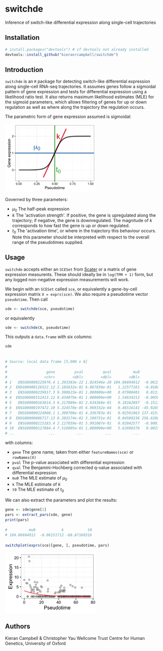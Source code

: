 
# switchde

Inference of switch-like differential expression along single-cell trajectories

## Installation

```r
# install.packages("devtools") # if devtools not already installed
devtools::install_github("kieranrcampbell/switchde")
```

## Introduction

`switchde` is an `R` package for detecting switch-like differential expression along single-cell RNA-seq trajectories. It assumes genes follow a sigmoidal pattern of gene expression and tests for differential expression using a likelihood ratio test. It also returns maximum likelihood estimates (MLE) for the sigmoid parameters, which allows filtering of genes for up or down regulation as well as where along the trajectory the regulation occurs.

The parametric form of gene expression assumed is sigmoidal:

<img src="inst/example_sigmoid.png" width="300"/>

Governed by three parameters:

* $\mu_0$ The half-peak expression
* $k$ The 'activation strength'. If positive, the gene is upregulated along the trajectory; if negative, the gene is downregulated. The magnitude of $k$ corresponds to how fast the gene is up or down regulated.
* $t_0$ The 'activation time', or where in the trajectory this behaviour occurs. Note this parameter should be interpreted with respect to the overall range of the pseudotimes supplied.

## Usage

`switchde` accepts either an `SCESet` from [Scater](http://www.github.com/davismcc/scater) or a matrix of gene expression measurents. These should ideally be in `log(TPM + 1)` form, but any logged non-negative expression measurements will work.

We begin with an `SCESet` called `sce`, or equivalently a gene-by-cell expression matrix `X = exprs(sce)`. We also require a pseudotime vector `pseudotime`. Then call

```r
sde <- switchde(sce, pseudotime)
```

or equivalently 

```r
sde <- switchde(X, pseudotime)
```

This outputs a `data.frame` with six columns:

```r
sde


# Source: local data frame [5,000 x 6]
# 
#                  gene         pval         qval          mu0             k        t0
#                 <chr>        <dbl>        <dbl>        <dbl>         <dbl>     <dbl>
# 1   ENSG00000225976.4 1.393383e-22 1.024546e-20 104.86694912  -0.061517122 -68.87160
# 2  ENSG00000126522.12 2.185632e-01 6.067830e-01   1.22577161  -0.018819499  45.04442
# 3   ENSG00000239917.3 9.300623e-01 1.000000e+00   0.07908401   0.013177035  45.04440
# 4  ENSG00000151413.12 8.434079e-01 1.000000e+00   1.54634312  -0.005008349  45.04431
# 5   ENSG00000163814.3 6.217089e-02 2.634360e-01   0.18162897  -0.151326785  47.80757
# 6  ENSG00000197472.10 5.324570e-05 6.969332e-04   0.46516141 -45.928518652  23.94368
# 7   ENSG00000224908.1 1.309708e-01 4.336783e-01   0.02591063 137.415319733  60.60278
# 8  ENSG00000086717.13 8.203174e-02 3.190731e-01   0.04509236 256.638830394  49.59851
# 9   ENSG00000215183.4 2.127059e-01 5.991007e-01   0.02842577  -0.900165012  46.86811
# 10  ENSG00000127884.4 7.516905e-01 1.000000e+00   5.62698376   0.001580912  45.04440
# ..                ...          ...          ...          ...           ...       ...
```

with columns:

* `gene` The gene name, taken from either `featureNames(sce)` or `rowNames(X)`
* `pval` The p-value associated with differential expression
* `qval` The Benjamini-Hochberg corrected q-value associated with differential expression
* `mu0` The MLE estimate of $\mu_0$
* `k` The MLE estimate of $k$
* `t0` The MLE estimate of $t_0$

We can also extract the parameters and plot the results:

```r
gene <- sde$gene[1]
pars <- extract_pars(sde, gene)
print(pars)

#          mu0            k           t0 
# 104.86694912  -0.06151712 -68.87160316 

switchplot(exprs(sce)[gene, ], pseudotime, pars)
```

<img src="inst/example.png" width="300"/>

## Authors

Kieran Campbell & Christopher Yau
Wellcome Trust Centre for Human Genetics, University of Oxford



